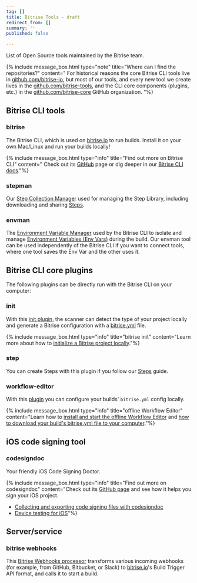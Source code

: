 ```yaml
---
tag: []
title: Bitrise Tools - draft
redirect_from: []
summary: ''
published: false

---
```

List of Open Source tools maintained by the Bitrise team.

{% include message_box.html type="note" title="Where can I find the repositories?" content=" For historical reasons the core Bitrise CLI tools live in [github.com/bitrise-io](https://github.com/bitrise-io), but most of our tools, and every new tool we create lives in the [github.com/bitrise-tools](https://github.com/bitrise-tools), and the CLI core components (plugins, etc.) in the [github.com/bitrise-core](https://github.com/bitrise-core) GitHub organization. "%}

## Bitrise CLI tools

### bitrise

The Bitrise CLI, which is used on [bitrise.io](https://www.bitrise.io) to run builds. Install it on your own Mac/Linux and run your builds locally!

{% include message_box.html type="info" title="Find out more on Bitrise CLI" content=" Check out its [GitHub](https://github.com/bitrise-io/bitrise) page or dig deeper in our [Bitrise CLI docs](/bitrise-cli/index/)."%}

### stepman

Our [Step Collection Manager](https://github.com/bitrise-io/stepman) used for managing the Step Library, including downloading and sharing [Steps](/steps-and-workflows/getting-started-steps/).

### envman

The [Environment Variable Manager]((https://github.com/bitrise-io/envman)) used by the Bitrise CLI to isolate and manage [Environment Variables (Env Vars)](/builds/available-environment-variables/) during the build. Our envman tool can be used independently of the Bitrise CLI if you want to connect tools, where one tool saves the Env Var and the other uses it.

## Bitrise CLI core plugins

The following plugins can be directly run with the Bitrise CLI on your computer:

### init

With this [init plugin](https://github.com/bitrise-io/bitrise-plugins-init.git), the scanner can detect the type of your project locally and generate a Bitrise configuration with a [bitrise.yml](/bitrise-cli/index/#bitriseyml---the-configuration-format) file.

{% include message_box.html type="info" title="bitrise init" content="Learn more about how to [initialize a Bitrise project locally](/bitrise-cli/initializing-a-bitrise-project-locally/)."%}

### step

You can create Steps with this plugin if you follow our [Steps](/bitrise-cli/create-your-own-step/) guide.

### workflow-editor

With this [plugin](https://github.com/bitrise-io/bitrise-workflow-editor.git) you can configure your builds' `bitrise.yml` config locally.

{% include message_box.html type="info" title="offline Workflow Editor" content="Learn how to [install and start the offline Workflow Editor]() and [how to download your build's bitrise.yml file to your computer](/builds/bitrise-yml-online/#editing-and-downloading-bitriseyml-online)."%} 

## iOS code signing tool

### codesigndoc

Your friendly iOS Code Signing Doctor.

{% include message_box.html type="info" title="Find out more on codesigndoc" content="Check out its [GitHub page](https://github.com/bitrise-io/codesigndoc) and see how it helps you sign your iOS project.

* [Collecting and exporting code signing files with codesigndoc](/code-signing/ios-code-signing/collecting-files-with-codesigndoc/)
* [Device testing for iOS]()"%}

## Server/service

### bitrise webhooks

This [Bitrise Webhooks processor](https://github.com/bitrise-io/bitrise-webhooks) transforms various incoming webhooks (for example, from GitHub, Bitbucket, or Slack) to [bitrise.io](https://www.bitrise.io)'s Build Trigger API format, and calls it to start a build.